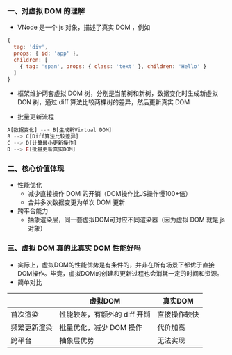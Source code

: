 
### 一、对虚拟 DOM 的理解

- VNode 是一个 js 对象，描述了真实 DOM ，例如

```js
{
  tag: 'div',
  props: { id: 'app' },
  children: [
    { tag: 'span', props: { class: 'text' }, children: 'Hello' }
  ]
}
```
- 框架维护两套虚拟 DOM 树，分别是当前树和新树，数据变化时生成新虚拟 DON 树，通过 diff 算法比较两棵树的差异，然后更新真实 DOM

- 批量更新流程

```js
A[数据变化] --> B[生成新Virtual DOM]
B --> C[Diff算法比较差异]
C --> D[计算最小更新操作]
D --> E[批量更新真实DOM]
```

### 二、核心价值体现

- 性能优化
  - 减少直接操作 DOM 的开销（DOM操作比JS操作慢100+倍）
  - 合并多次数据变更为单次 DOM 更新
- 跨平台能力
  -  抽象渲染层，同一套虚拟DOM可对应不同渲染器（因为虚拟 DOM 就是 js 对象）


### 三、虚拟 DOM 真的比真实 DOM 性能好吗

- 实际上，虚拟DOM的性能优势是有条件的，并非在所有场景下都优于直接DOM操作。毕竟，虚拟DOM的创建和更新过程也会消耗一定的时间和资源。
- 简单对比

|  | 虚拟DOM | 真实DOM |
| --- | --- | --- |
| 首次渲染 | 性能较差，有额外的 diff 开销 | 直接操作较快 |
| 频繁更新渲染 | 批量优化，减少 DOM 操作 | 代价加高 |
| 跨平台 | 抽象层优势 | 无法实现 |


